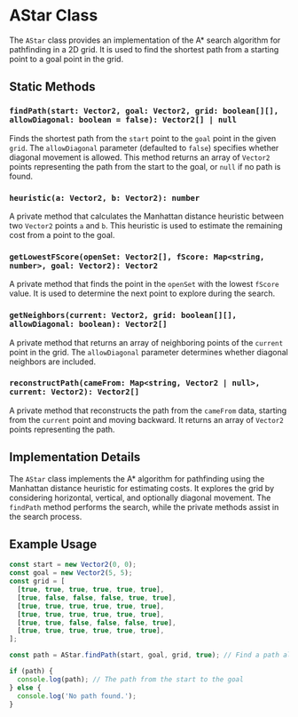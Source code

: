 # AStar Class

The `AStar` class provides an implementation of the A* search algorithm for pathfinding in a 2D grid. It is used to find the shortest path from a starting point to a goal point in the grid.

## Static Methods

### `findPath(start: Vector2, goal: Vector2, grid: boolean[][], allowDiagonal: boolean = false): Vector2[] | null`

Finds the shortest path from the `start` point to the `goal` point in the given `grid`. The `allowDiagonal` parameter (defaulted to `false`) specifies whether diagonal movement is allowed. This method returns an array of `Vector2` points representing the path from the start to the goal, or `null` if no path is found.

### `heuristic(a: Vector2, b: Vector2): number`

A private method that calculates the Manhattan distance heuristic between two `Vector2` points `a` and `b`. This heuristic is used to estimate the remaining cost from a point to the goal.

### `getLowestFScore(openSet: Vector2[], fScore: Map<string, number>, goal: Vector2): Vector2`

A private method that finds the point in the `openSet` with the lowest `fScore` value. It is used to determine the next point to explore during the search.

### `getNeighbors(current: Vector2, grid: boolean[][], allowDiagonal: boolean): Vector2[]`

A private method that returns an array of neighboring points of the `current` point in the grid. The `allowDiagonal` parameter determines whether diagonal neighbors are included.

### `reconstructPath(cameFrom: Map<string, Vector2 | null>, current: Vector2): Vector2[]`

A private method that reconstructs the path from the `cameFrom` data, starting from the `current` point and moving backward. It returns an array of `Vector2` points representing the path.

## Implementation Details

The `AStar` class implements the A* algorithm for pathfinding using the Manhattan distance heuristic for estimating costs. It explores the grid by considering horizontal, vertical, and optionally diagonal movement. The `findPath` method performs the search, while the private methods assist in the search process.

## Example Usage

```typescript
const start = new Vector2(0, 0);
const goal = new Vector2(5, 5);
const grid = [
  [true, true, true, true, true, true],
  [true, false, false, false, true, true],
  [true, true, true, true, true, true],
  [true, true, true, true, true, true],
  [true, true, false, false, false, true],
  [true, true, true, true, true, true],
];

const path = AStar.findPath(start, goal, grid, true); // Find a path allowing diagonal movement

if (path) {
  console.log(path); // The path from the start to the goal
} else {
  console.log('No path found.');
}
```
